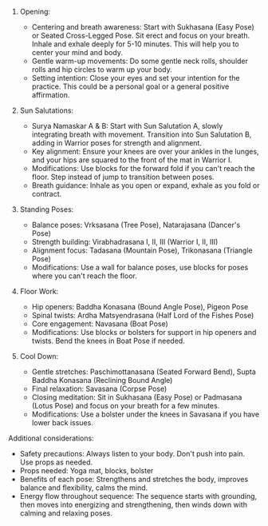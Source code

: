1. Opening: 
    - Centering and breath awareness: Start with Sukhasana (Easy Pose) or Seated Cross-Legged Pose. Sit erect and focus on your breath. Inhale and exhale deeply for 5-10 minutes. This will help you to center your mind and body. 
    - Gentle warm-up movements: Do some gentle neck rolls, shoulder rolls and hip circles to warm up your body. 
    - Setting intention: Close your eyes and set your intention for the practice. This could be a personal goal or a general positive affirmation.

2. Sun Salutations: 
    - Surya Namaskar A & B: Start with Sun Salutation A, slowly integrating breath with movement. Transition into Sun Salutation B, adding in Warrior poses for strength and alignment.  
    - Key alignment: Ensure your knees are over your ankles in the lunges, and your hips are squared to the front of the mat in Warrior I. 
    - Modifications: Use blocks for the forward fold if you can't reach the floor. Step instead of jump to transition between poses. 
    - Breath guidance: Inhale as you open or expand, exhale as you fold or contract.

3. Standing Poses: 
    - Balance poses: Vrksasana (Tree Pose), Natarajasana (Dancer's Pose)
    - Strength building: Virabhadrasana I, II, III (Warrior I, II, III)
    - Alignment focus: Tadasana (Mountain Pose), Trikonasana (Triangle Pose)
    - Modifications: Use a wall for balance poses, use blocks for poses where you can't reach the floor. 

4. Floor Work: 
    - Hip openers: Baddha Konasana (Bound Angle Pose), Pigeon Pose
    - Spinal twists: Ardha Matsyendrasana (Half Lord of the Fishes Pose)
    - Core engagement: Navasana (Boat Pose)
    - Modifications: Use blocks or bolsters for support in hip openers and twists. Bend the knees in Boat Pose if needed.

5. Cool Down: 
    - Gentle stretches: Paschimottanasana (Seated Forward Bend), Supta Baddha Konasana (Reclining Bound Angle)
    - Final relaxation: Savasana (Corpse Pose)
    - Closing meditation: Sit in Sukhasana (Easy Pose) or Padmasana (Lotus Pose) and focus on your breath for a few minutes. 
    - Modifications: Use a bolster under the knees in Savasana if you have lower back issues. 

Additional considerations: 
- Safety precautions: Always listen to your body. Don't push into pain. Use props as needed. 
- Props needed: Yoga mat, blocks, bolster
- Benefits of each pose: Strengthens and stretches the body, improves balance and flexibility, calms the mind.
- Energy flow throughout sequence: The sequence starts with grounding, then moves into energizing and strengthening, then winds down with calming and relaxing poses.